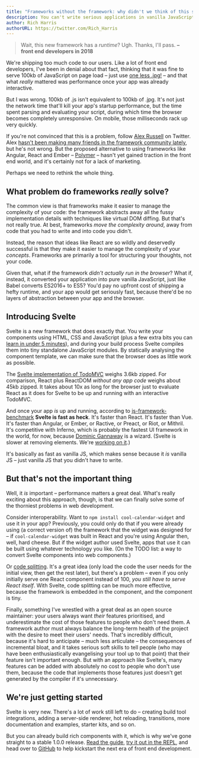 ```yaml
---
title: "Frameworks without the framework: why didn't we think of this sooner?"
description: You can't write serious applications in vanilla JavaScript without hitting a complexity wall. But a compiler can do it for you.
author: Rich Harris
authorURL: https://twitter.com/Rich_Harris
---
```


> Wait, this new framework has a _runtime_? Ugh. Thanks, I'll pass.
> **– front end developers in 2018**

We're shipping too much code to our users. Like a lot of front end developers, I've been in denial about that fact, thinking that it was fine to serve 100kb of JavaScript on page load – just use [one less .jpg!](https://twitter.com/miketaylr/status/227056824275333120) – and that what _really_ mattered was performance once your app was already interactive.

But I was wrong. 100kb of .js isn't equivalent to 100kb of .jpg. It's not just the network time that'll kill your app's startup performance, but the time spent parsing and evaluating your script, during which time the browser becomes completely unresponsive. On mobile, those milliseconds rack up very quickly.

If you're not convinced that this is a problem, follow [Alex Russell](https://twitter.com/slightlylate) on Twitter. Alex [hasn't been making many friends in the framework community lately](https://twitter.com/slightlylate/status/728355959022587905), but he's not wrong. But the proposed alternative to using frameworks like Angular, React and Ember – [Polymer](https://www.polymer-project.org/1.0/) – hasn't yet gained traction in the front end world, and it's certainly not for a lack of marketing.

Perhaps we need to rethink the whole thing.

## What problem do frameworks _really_ solve?

The common view is that frameworks make it easier to manage the complexity of your code: the framework abstracts away all the fussy implementation details with techniques like virtual DOM diffing. But that's not really true. At best, frameworks _move the complexity around_, away from code that you had to write and into code you didn't.

Instead, the reason that ideas like React are so wildly and deservedly successful is that they make it easier to manage the complexity of your _concepts_. Frameworks are primarily a tool for structuring your thoughts, not your code.

Given that, what if the framework _didn't actually run in the browser_? What if, instead, it converted your application into pure vanilla JavaScript, just like Babel converts ES2016+ to ES5? You'd pay no upfront cost of shipping a hefty runtime, and your app would get seriously fast, because there'd be no layers of abstraction between your app and the browser.

## Introducing Svelte

Svelte is a new framework that does exactly that. You write your components using HTML, CSS and JavaScript (plus a few extra bits you can [learn in under 5 minutes](https://v2.svelte.dev/guide)), and during your build process Svelte compiles them into tiny standalone JavaScript modules. By statically analysing the component template, we can make sure that the browser does as little work as possible.

The [Svelte implementation of TodoMVC](https://svelte-todomvc.surge.sh/) weighs 3.6kb zipped. For comparison, React plus ReactDOM _without any app code_ weighs about 45kb zipped. It takes about 10x as long for the browser just to evaluate React as it does for Svelte to be up and running with an interactive TodoMVC.

And once your app _is_ up and running, according to [js-framework-benchmark](https://github.com/krausest/js-framework-benchmark) **Svelte is fast as heck**. It's faster than React. It's faster than Vue. It's faster than Angular, or Ember, or Ractive, or Preact, or Riot, or Mithril. It's competitive with Inferno, which is probably the fastest UI framework in the world, for now, because [Dominic Gannaway](https://twitter.com/trueadm) is a wizard. (Svelte is slower at removing elements. We're [working on it](https://github.com/sveltejs/svelte/issues/26).)

It's basically as fast as vanilla JS, which makes sense because it _is_ vanilla JS – just vanilla JS that you didn't have to write.

## But that's not the important thing

Well, it _is_ important – performance matters a great deal. What's really exciting about this approach, though, is that we can finally solve some of the thorniest problems in web development.

Consider interoperability. Want to `npm install cool-calendar-widget` and use it in your app? Previously, you could only do that if you were already using (a correct version of) the framework that the widget was designed for – if `cool-calendar-widget` was built in React and you're using Angular then, well, hard cheese. But if the widget author used Svelte, apps that use it can be built using whatever technology you like. (On the TODO list: a way to convert Svelte components into web components.)

Or [code splitting](https://twitter.com/samccone/status/797528710085652480). It's a great idea (only load the code the user needs for the initial view, then get the rest later), but there's a problem – even if you only initially serve one React component instead of 100, _you still have to serve React itself_. With Svelte, code splitting can be much more effective, because the framework is embedded in the component, and the component is tiny.

Finally, something I've wrestled with a great deal as an open source maintainer: your users always want _their_ features prioritised, and underestimate the cost of those features to people who don't need them. A framework author must always balance the long-term health of the project with the desire to meet their users' needs. That's incredibly difficult, because it's hard to anticipate – much less articulate – the consequences of incremental bloat, and it takes serious soft skills to tell people (who may have been enthusiastically evangelising your tool up to that point) that their feature isn't important enough. But with an approach like Svelte's, many features can be added with absolutely no cost to people who don't use them, because the code that implements those features just doesn't get generated by the compiler if it's unnecessary.

## We're just getting started

Svelte is very new. There's a lot of work still left to do – creating build tool integrations, adding a server-side renderer, hot reloading, transitions, more documentation and examples, starter kits, and so on.

But you can already build rich components with it, which is why we've gone straight to a stable 1.0.0 release. [Read the guide](https://v2.svelte.dev/guide), [try it out in the REPL](/repl), and head over to [GitHub](https://github.com/sveltejs/svelte) to help kickstart the next era of front end development.

